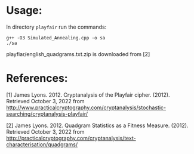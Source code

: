 # Usage:
In directory `playfair` run the commands:
```
g++ -O3 Simulated_Annealing.cpp -o sa
./sa
```
playfiar/english_quadgrams.txt.zip is downloaded from [2]
# References:
[1] James Lyons. 2012. Cryptanalysis of the Playfair cipher. (2012). Retrieved October 3, 2022 from
     http://www.practicalcryptography.com/cryptanalysis/stochastic-searching/cryptanalysis-playfair/ 

[2] James Lyons. 2012. Quadgram Statistics as a Fitness Measure. (2012). Retrieved October 3, 2022 from 
     http://practicalcryptography.com/cryptanalysis/text-characterisation/quadgrams/ 